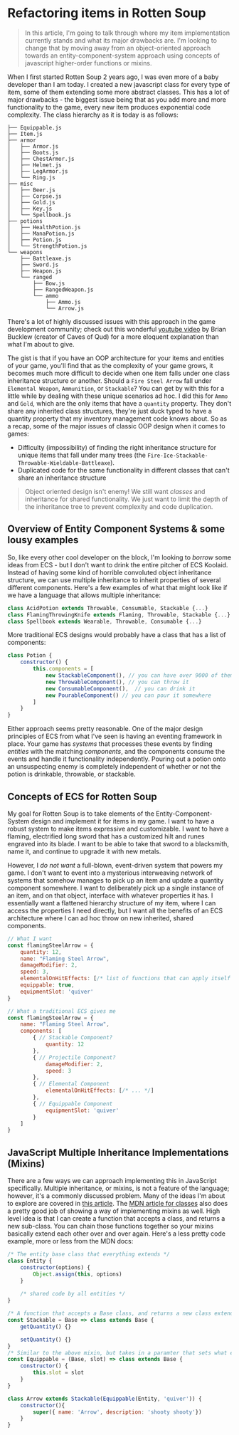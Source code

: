 # Refactoring items in Rotten Soup 
> In this article, I'm going to talk through where my item implementation currently stands and what its major drawbacks are. I'm looking to change that by moving away from an object-oriented approach towards an entity-component-system approach using concepts of javascript higher-order functions or mixins.

When I first started Rotten Soup 2 years ago, I was even more of a baby developer than I am today. I created a new javascript class for every type of item, some of them extending some more abstract classes. This has a lot of major drawbacks - the biggest issue being that as you add more and more functionality to the game, every new item produces exponential code complexity. The class hierarchy as it is today is as follows:

```
├── Equippable.js
├── Item.js
├── armor 
│   ├── Armor.js
│   ├── Boots.js
│   ├── ChestArmor.js
│   ├── Helmet.js
│   ├── LegArmor.js
│   └── Ring.js
├── misc
│   ├── Beer.js
│   ├── Corpse.js
│   ├── Gold.js
│   ├── Key.js
│   └── Spellbook.js
├── potions
│   ├── HealthPotion.js
│   ├── ManaPotion.js
│   ├── Potion.js
│   └── StrengthPotion.js
└── weapons  
    ├── Battleaxe.js
    ├── Sword.js
    ├── Weapon.js
    └── ranged
        ├── Bow.js
        ├── RangedWeapon.js
        └── ammo
            ├── Ammo.js
            └── Arrow.js
```

There's a lot of highly discussed issues with this approach in the game development community; check out this wonderful [youtube video](https://www.youtube.com/watch?v=U03XXzcThGU) by Brian Bucklew (creator of Caves of Qud) for a more eloquent explanation than what I'm about to give. 

The gist is that if you have an OOP architecture for your items and entities of your game, you'll find that as the complexity of your game grows, it becomes much more difficult to decide when one item falls under one class inheritance structure or another. Should a `Fire Steel Arrow` fall under `Elemental Weapon`, `Ammunition`, or `Stackable`? You can get by with this for a little while by dealing with these unique scenarios ad hoc. I did this for `Ammo` and `Gold`, which are the only items that have a `quantity` property. They don't share any inherited class structures, they're just duck typed to have a quantity property that my inventory management code knows about. So as a recap, some of the major issues of classic OOP design when it comes to games:

- Difficulty (impossibility) of finding the right inheritance structure for unique items that fall under many trees (the `Fire-Ice-Stackable-Throwable-Wieldable-Battleaxe`).
- Duplicated code for the same functionality in different classes that can't share an inheritance structure

> Object oriented design isn't enemy! We still want *classes* and inheritance for shared functionality. We just want to limit the depth of the inheritance tree to prevent complexity and code duplication.

## Overview of  Entity Component Systems & some lousy examples
So, like every other cool developer on the block, I'm looking to *borrow* some ideas from ECS - but I don't want to drink the entire pitcher of ECS Koolaid. Instead of having some kind of horrible convoluted object inheritance structure, we can use multiple inheritance to inherit properties of several different components. Here's a few examples of what that might look like if we have a language that allows multiple inheritance:

```javascript
class AcidPotion extends Throwable, Consumable, Stackable {...}
class FlamingThrowingKnife extends Flaming, Throwable, Stackable {...}
class Spellbook extends Wearable, Throwable, Consumable {...}
```

More traditional ECS designs would probably have a class that has a list of components:
```javascript
class Potion {
    constructor() {
        this.components = [
            new StackableComponent(), // you can have over 9000 of them
            new ThrowableComponent(), // you can throw it
            new ConsumableComponent(),  // you can drink it
            new PourableComponent() // you can pour it somewhere
        ]
    }
}
```

Either approach seems pretty reasonable. One of the major design principles of ECS from what I've seen is having an eventing framework in place. Your game has *systems* that processes these events by finding *entities* with the matching *components*, and the components consume the events and handle it functionality independently. Pouring out a potion onto an unsuspecting enemy is completely independent of whether or not the potion is drinkable, throwable, or stackable.

## Concepts of ECS for Rotten Soup
My goal for Rotten Soup is to take elements of the Entity-Component-System design  and implement it for items in my game. I want to have a robust system to make items expressive and customizable. I want to have a flaming, electrified long sword that has a customized hilt and runes engraved into its blade. I want to be able to take that sword to a blacksmith, name it, and continue to upgrade it with new metals.

However, I *do not want* a full-blown, event-driven system that powers my game. I don't want to event into a mysterious interweaving network of systems that somehow manages to pick up an item and update a quantity component somewhere. I want to deliberately pick up a single instance of an item, and on that object, interface with whatever properties it has. I essentially want a flattened hierarchy structure of my item, where I can access the properties I need directly, but I want all the benefits of an ECS architecture where I can ad hoc throw on new inherited, shared components.
```javascript
// What I want 
const flamingSteelArrow = {
    quantity: 12,
    name: "Flaming Steel Arrow",
    damageModifier: 2,
    speed: 3,
    elementalOnHitEffects: [/* list of functions that can apply itself to a target  */],
    equippable: true,
    equipmentSlot: 'quiver'
}

// What a traditional ECS gives me
const flamingSteelArrow = {
    name: "Flaming Steel Arrow",
    components: [
        { // Stackable Component?
            quantity: 12
        },
        { // Projectile Component?
            damageModifier: 2,
            speed: 3
        },
        { // Elemental Component
            elementalOnHitEffects: [/* ... */]
        },
        { // Equippable Component
            equipmentSlot: 'quiver'
        }
    ]
}
```

## JavaScript Multiple Inheritance Implementations (Mixins)

There are a few ways we can approach implementing this in JavaScript specifically. Multiple inheritance, or mixins, is not a feature of the language; however, it's a commonly discussed problem. Many of the ideas I'm about to explore are covered in [this article](http://justinfagnani.com/2015/12/21/real-mixins-with-javascript-classes/). The [MDN article for classes](https://developer.mozilla.org/en-US/docs/Web/JavaScript/Reference/Classes#Mix-ins) also does a pretty good job of showing a way of implementing mixins as well. High level idea is that I can create a function that accepts a class, and returns a new sub-class. You can chain those functions together so your mixins basically extend each other over and over again. Here's a less pretty code example, more or less from the MDN docs:

```javascript
/* The entity base class that everything extends */
class Entity {
    constructor(options) {
        Object.assign(this, options)
    }
    
    /* shared code by all entities */
}

/* A function that accepts a Base class, and returns a new class extending it, adding methods to handle getting/setting quantity */
const Stackable = Base => class extends Base {
    getQuantity() {}

    setQuantity() {}
}
/* Similar to the above mixin, but takes in a paramter that sets what equipment slot should be used  */
const Equippable = (Base, slot) => class extends Base { 
    constructor() {
        this.slot = slot
    }
}

class Arrow extends Stackable(Equippable(Entity, 'quiver')) {
    constructor(){
        super({ name: 'Arrow', description: 'shooty shooty'})
    }
}
```
